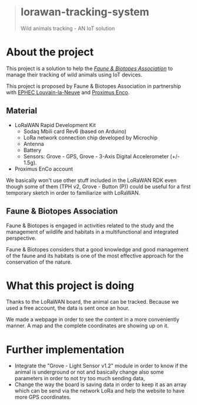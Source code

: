 > # lorawan-tracking-system
>
> Wild animals tracking - AN IoT solution

# About the project

This project is a solution to help the [*Faune & Biotopes Association*](http://www.faune-biotopes.be/ "Faune & Biotopes Association homepage") to manage their tracking of wild animals using IoT devices.

This project is proposed by Faune & Biotopes Association in partnership with [EPHEC Louvain-la-Neuve](https://www.ephec.be/) and [Proximus Enco](https://enco.io/).

## Material

- LoRaWAN Rapid Development Kit
  - Sodaq Mbili card Rev6 (based on Arduino)
  - LoRa network connection chip developed by Microchip
  - Antenna
  - Battery
  - Sensors: Grove - GPS, Grove - 3-Axis Digital Accelerometer (+/- 1.5g).
- Proximus EnCo account

We basically won't use other stuff included in the LoRaWAN RDK even though some of them (TPH v2, Grove - Button (P)) could be useful for a first temporary sketch in order to familiarize with LoRaWAN.

## Faune & Biotopes Association

Faune & Biotopes is engaged in activities related to the study and the management of wildlife and habitats in a multifunctional and integrated perspective.

Faune & Biotopes considers that a good knowledge and good management of the faune and its habitats is one of the most effective approach for the conservation of the nature.

# What this project is doing

Thanks to the LoRaWAN board, the animal can be tracked.
Because we used a free account, the data is sent once an hour.

We made a webpage in order to see the content in a more conveniently manner.
A map and the complete coordinates are showing up on it.

# Further implementation

- Integrate the "Grove - Light Sensor v1.2" module in order to know if the animal is underground or not and basically change also some parameters in order to not try too much sending data,
- Change the way the board is saving data in order to keep it as an array which can be send via the network LoRa and help the website to have more GPS coordinates.
